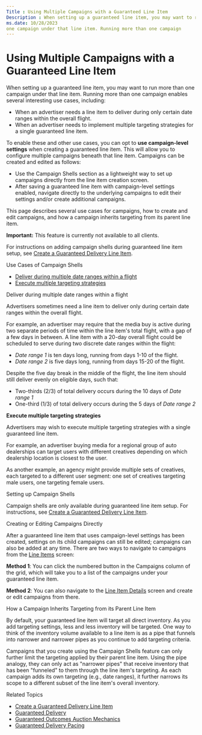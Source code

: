 ```yaml
---
Title : Using Multiple Campaigns with a Guaranteed Line Item
Description : When setting up a guaranteed line item, you may want to run more than
ms.date: 10/28/2023
one campaign under that line item. Running more than one campaign
---
```



# Using Multiple Campaigns with a Guaranteed Line Item



When setting up a guaranteed line item, you may want to run more than
one campaign under that line item. Running more than one campaign
enables several interesting use cases, including:

- When an advertiser needs a line item to deliver during only certain
  date ranges within the overall flight.
- When an advertiser needs to implement multiple targeting strategies
  for a single guaranteed line item.

To enable these and other use cases, you can opt to **use campaign-level
settings** when creating a guaranteed line item. This will allow you to
configure multiple campaigns beneath that line item. Campaigns can be
created and edited as follows:

- Use the Campaign Shells section as a
  lightweight way to set up campaigns directly from the line item
  creation screen.
- After saving a guaranteed line item with campaign-level settings
  enabled, navigate directly to the underlying campaigns to edit their
  settings and/or create additional campaigns.

This page describes several use cases for campaigns, how to create and
edit campaigns, and how a campaign inherits targeting from its parent
line item.



<b>Important:</b> This feature is currently
not available to all clients.



For instructions on adding campaign shells during guaranteed line item
setup, see <a href="create-a-guaranteed-delivery-line-item.md"
class="xref">Create a Guaranteed Delivery Line Item</a>.

Use Cases of Campaign Shells

- <a
  href="using-multiple-campaigns-with-a-guaranteed-line-item.md#ID-0000056c__b-8f9a6822-c48e-4183-b34d-ea3e5199610a"
  class="xref">Deliver during multiple date ranges within a flight</a>
- <a
  href="using-multiple-campaigns-with-a-guaranteed-line-item.md#ID-0000056c__b-ea26a346-cb8a-415c-a957-50d399c33404"
  class="xref">Execute multiple targeting strategies</a>

Deliver during multiple date ranges within a flight

Advertisers sometimes need a line item to deliver only during certain
date ranges within the overall flight.

For example, an advertiser may require that the media buy is active
during two separate periods of time within the line item's total flight,
with a gap of a few days in between. A line item with a 20-day overall
flight could be scheduled to serve during two discrete date ranges
within the flight:

- *Date range 1* is ten days long, running from days 1-10 of the flight.
- *Date range 2* is five days long, running from days 15-20 of the
  flight.

Despite the five day break in the middle of the flight, the line item
should still deliver evenly on eligible days, such that:

- Two-thirds (2/3) of total delivery occurs during the 10 days of *Date
  range 1*
- One-third (1/3) of total delivery occurs during the 5 days of *Date
  range 2*

**Execute multiple targeting strategies**

Advertisers may wish to execute multiple targeting strategies with a
single guaranteed line item.

For example, an advertiser buying media for a regional group of auto
dealerships can target users with different creatives depending on which
dealership location is closest to the user.

As another example, an agency might provide multiple sets of creatives,
each targeted to a different user segment: one set of creatives
targeting male users, one targeting female users.

Setting up Campaign Shells

Campaign shells are only available during guaranteed line item setup.
For instructions, see
<a href="create-a-guaranteed-delivery-line-item.md"
class="xref">Create a Guaranteed Delivery Line Item</a>.

Creating or Editing Campaigns Directly

After a guaranteed line item that uses campaign-level settings has been
created, settings on its child campaigns can still be edited; campaigns
can also be added at any time. There are two ways to navigate to
campaigns from the
<a href="explore-line-items.md" class="xref">Line Items</a> screen:

**Method 1**: You can click the numbered button in the
Campaigns column of the grid, which
will take you to a list of the campaigns under your guaranteed line
item.

**Method 2**: You can also navigate to the
<a href="view-line-item-details.md" class="xref">Line Item Details</a>
screen and create or edit campaigns from there.

How a Campaign Inherits Targeting from its Parent Line Item

By default, your guaranteed line item will target all direct inventory.
As you add targeting settings, less and less inventory will be targeted.
One way to think of the inventory volume available to a line item is as
a pipe that funnels into narrower and narrower pipes as you continue to
add targeting criteria.

Campaigns that you create using the Campaign Shells feature can only
further limit the targeting applied by their parent line item. Using the
pipe analogy, they can only act as "narrower pipes" that receive
inventory that has been "funneled" to them through the line item's
targeting. As each campaign adds its own targeting (e.g., date ranges),
it further narrows its scope to a different subset of the line item's
overall inventory.

Related Topics

- <a href="create-a-guaranteed-delivery-line-item.md"
  class="xref">Create a Guaranteed Delivery Line Item</a>
- <a href="guaranteed-delivery.md" class="xref">Guaranteed Delivery</a>
- <a href="guaranteed-outcomes-auction-mechanics.md"
  class="xref">Guaranteed Outcomes Auction Mechanics</a>
- <a href="guaranteed-delivery-pacing.md" class="xref">Guaranteed
  Delivery Pacing</a>




